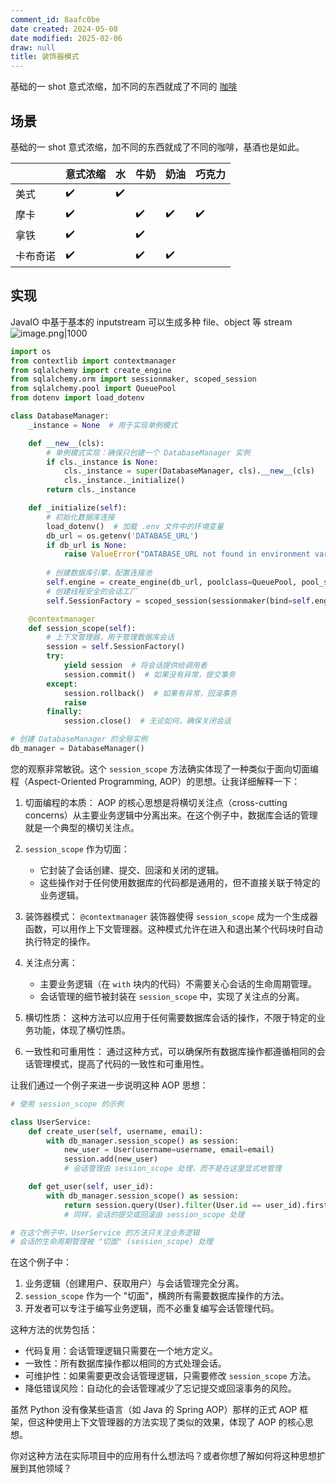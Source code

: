 ```yaml
---
comment_id: 8aafc0be
date created: 2024-05-08
date modified: 2025-02-06
draw: null
title: 装饰器模式
---
```

基础的一 shot 意式浓缩，加不同的东西就成了不同的 [咖啡](咖啡.md)

<!-- more -->

## 场景

基础的一 shot 意式浓缩，加不同的东西就成了不同的咖啡，基酒也是如此。

|      | 意式浓缩 | 水   | 牛奶  | 奶油  | 巧克力 |
| ---- | ---- | --- | --- | --- | --- |
| 美式   | ✔️   | ✔️  |     |     |     |
| 摩卡   | ✔️   |     | ✔️  | ✔️  | ✔️  |
| 拿铁   | ✔️   |     | ✔️  |     |     |
| 卡布奇诺 | ✔️   |     | ✔️  | ✔️  |     |

## 实现

JavaIO 中基于基本的 inputstream 可以生成多种 file、object 等 stream  
![image.png|1000](https://imagehosting4picgo.oss-cn-beijing.aliyuncs.com/imagehosting/fix-dir%2Fpicgo%2Fpicgo-clipboard-images%2F2024%2F05%2F10%2F11-45-09-e4dfc1a04daa6dd2f58409a9721bcb43-20240510114507-3dc3e2.png)

```python
import os
from contextlib import contextmanager
from sqlalchemy import create_engine
from sqlalchemy.orm import sessionmaker, scoped_session
from sqlalchemy.pool import QueuePool
from dotenv import load_dotenv

class DatabaseManager:
    _instance = None  # 用于实现单例模式

    def __new__(cls):
        # 单例模式实现：确保只创建一个 DatabaseManager 实例
        if cls._instance is None:
            cls._instance = super(DatabaseManager, cls).__new__(cls)
            cls._instance._initialize()
        return cls._instance

    def _initialize(self):
        # 初始化数据库连接
        load_dotenv()  # 加载 .env 文件中的环境变量
        db_url = os.getenv('DATABASE_URL')
        if db_url is None:
            raise ValueError("DATABASE_URL not found in environment variables.")
        
        # 创建数据库引擎，配置连接池
        self.engine = create_engine(db_url, poolclass=QueuePool, pool_size=5, max_overflow=10)
        # 创建线程安全的会话工厂
        self.SessionFactory = scoped_session(sessionmaker(bind=self.engine))

    @contextmanager
    def session_scope(self):
        # 上下文管理器，用于管理数据库会话
        session = self.SessionFactory()
        try:
            yield session  # 将会话提供给调用者
            session.commit()  # 如果没有异常，提交事务
        except:
            session.rollback()  # 如果有异常，回滚事务
            raise
        finally:
            session.close()  # 无论如何，确保关闭会话

# 创建 DatabaseManager 的全局实例
db_manager = DatabaseManager()
```

您的观察非常敏锐。这个 `session_scope` 方法确实体现了一种类似于面向切面编程（Aspect-Oriented Programming, AOP）的思想。让我详细解释一下：

1. 切面编程的本质：
   AOP 的核心思想是将横切关注点（cross-cutting concerns）从主要业务逻辑中分离出来。在这个例子中，数据库会话的管理就是一个典型的横切关注点。

2. `session_scope` 作为切面：
   - 它封装了会话创建、提交、回滚和关闭的逻辑。
   - 这些操作对于任何使用数据库的代码都是通用的，但不直接关联于特定的业务逻辑。

3. 装饰器模式：
   `@contextmanager` 装饰器使得 `session_scope` 成为一个生成器函数，可以用作上下文管理器。这种模式允许在进入和退出某个代码块时自动执行特定的操作。

4. 关注点分离：
   - 主要业务逻辑（在 `with` 块内的代码）不需要关心会话的生命周期管理。
   - 会话管理的细节被封装在 `session_scope` 中，实现了关注点的分离。

5. 横切性质：
   这种方法可以应用于任何需要数据库会话的操作，不限于特定的业务功能，体现了横切性质。

6. 一致性和可重用性：
   通过这种方式，可以确保所有数据库操作都遵循相同的会话管理模式，提高了代码的一致性和可重用性。

让我们通过一个例子来进一步说明这种 AOP 思想：

```python
# 使用 session_scope 的示例

class UserService:
    def create_user(self, username, email):
        with db_manager.session_scope() as session:
            new_user = User(username=username, email=email)
            session.add(new_user)
            # 会话管理由 session_scope 处理，而不是在这里显式地管理

    def get_user(self, user_id):
        with db_manager.session_scope() as session:
            return session.query(User).filter(User.id == user_id).first()
            # 同样，会话的提交或回滚由 session_scope 处理

# 在这个例子中，UserService 的方法只关注业务逻辑
# 会话的生命周期管理被 "切面" (session_scope) 处理

```

在这个例子中：

1. 业务逻辑（创建用户、获取用户）与会话管理完全分离。
2. `session_scope` 作为一个 "切面"，横跨所有需要数据库操作的方法。
3. 开发者可以专注于编写业务逻辑，而不必重复编写会话管理代码。

这种方法的优势包括：

- 代码复用：会话管理逻辑只需要在一个地方定义。
- 一致性：所有数据库操作都以相同的方式处理会话。
- 可维护性：如果需要更改会话管理逻辑，只需要修改 `session_scope` 方法。
- 降低错误风险：自动化的会话管理减少了忘记提交或回滚事务的风险。

虽然 Python 没有像某些语言（如 Java 的 Spring AOP）那样的正式 AOP 框架，但这种使用上下文管理器的方法实现了类似的效果，体现了 AOP 的核心思想。

你对这种方法在实际项目中的应用有什么想法吗？或者你想了解如何将这种思想扩展到其他领域？

